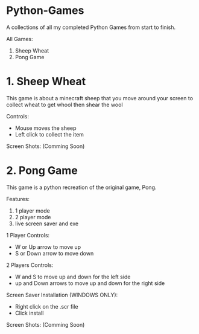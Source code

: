 # Python-Games

A collections of all my completed Python Games from start to finish.

All Games:
  1. Sheep Wheat
  2. Pong Game
  
  
# 1. Sheep Wheat

This game is about a minecraft sheep that you move around your screen to collect wheat to get whool then shear the wool

Controls:
  - Mouse moves the sheep
  - Left click to collect the item
  
Screen Shots: (Comming Soon)


# 2. Pong Game

This game is a python recreation of the original game, Pong.

Features:
  1. 1 player mode
  2. 2 player mode
  3. live screen saver and exe

1 Player Controls:
  - W or Up arrow to move up
  - S or Down arrow to move down

2 Players Controls:
  - W and S to move up and down for the left side
  - up and Down arrows to move up and down for the right side
  
Screen Saver Installation (WINDOWS ONLY):
  - Right click on the .scr file
  - Click install
  
Screen Shots: (Comming Soon)